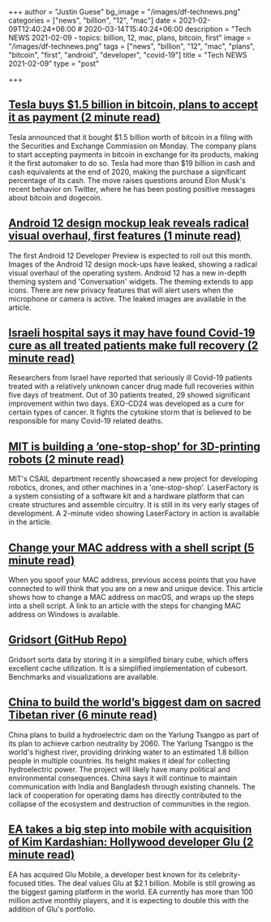 +++
author = "Justin Guese"
bg_image = "/images/df-technews.png"
categories = ["news", "billion", "12", "mac"]
date = 2021-02-09T12:40:24+06:00 # 2020-03-14T15:40:24+06:00
description = "Tech NEWS 2021-02-09 - topics: billion, 12, mac, plans, bitcoin, first"
image = "/images/df-technews.png"
tags = ["news", "billion", "12", "mac", "plans", "bitcoin", "first", "android", "developer", "covid-19"]
title = "Tech NEWS 2021-02-09"
type = "post"

+++

## [Tesla buys $1.5 billion in bitcoin, plans to accept it as payment (2 minute read)](https://www.cnbc.com/2021/02/08/tesla-buys-1point5-billion-in-bitcoin.html)

Tesla announced that it bought $1.5 billion worth of bitcoin in a filing with the Securities and Exchange Commission on Monday. The company plans to start accepting payments in bitcoin in exchange for its products, making it the first automaker to do so. Tesla had more than $19 billion in cash and cash equivalents at the end of 2020, making the purchase a significant percentage of its cash. The move raises questions around Elon Musk's recent behavior on Twitter, where he has been posting positive messages about bitcoin and dogecoin.

## [Android 12 design mockup leak reveals radical visual overhaul, first features (1 minute read)](https://9to5google.com/2021/02/08/android-12-design-leak/)

The first Android 12 Developer Preview is expected to roll out this month. Images of the Android 12 design mock-ups have leaked, showing a radical visual overhaul of the operating system. Android 12 has a new in-depth theming system and 'Conversation' widgets. The theming extends to app icons.  There are new privacy features that will alert users when the microphone or camera is active. The leaked images are available in the article.

## [Israeli hospital says it may have found Covid-19 cure as all treated patients make full recovery (2 minute read)](https://www.cityam.com/israeli-hospital-says-it-may-have-found-covid-19-cure-as-all-treated-patients-make-full-recovery/)

Researchers from Israel have reported that seriously ill Covid-19 patients treated with a relatively unknown cancer drug made full recoveries within five days of treatment. Out of 30 patients treated, 29 showed significant improvement within two days. EXO-CD24 was developed as a cure for certain types of cancer. It fights the cytokine storm that is believed to be responsible for many Covid-19 related deaths.

## [MIT is building a ‘one-stop-shop’ for 3D-printing robots (2 minute read)](https://techcrunch.com/2021/02/08/mit-is-building-a-one-stop-shop-for-3d-printing-robots/)

MIT's CSAIL department recently showcased a new project for developing robotics, drones, and other machines in a 'one-stop-shop'. LaserFactory is a system consisting of a software kit and a hardware platform that can create structures and assemble circuitry. It is still in its very early stages of development. A 2-minute video showing LaserFactory in action is available in the article.

## [Change your MAC address with a shell script (5 minute read)](https://josh.works/shell-script-basics-change-mac-address)

When you spoof your MAC address, previous access points that you have connected to will think that you are on a new and unique device. This article shows how to change a MAC address on macOS, and wraps up the steps into a shell script. A link to an article with the steps for changing MAC address on Windows is available.

## [Gridsort (GitHub Repo)](https://github.com/scandum/gridsort)

Gridsort sorts data by storing it in a simplified binary cube, which offers excellent cache utilization. It is a simplified implementation of cubesort. Benchmarks and visualizations are available.

## [China to build the world’s biggest dam on sacred Tibetan river (6 minute read)](https://www.aljazeera.com/news/2021/2/8/china-to-build-the-worlds-biggest-dam-on-sacred-tibetan-river)

China plans to build a hydroelectric dam on the Yarlung Tsangpo as part of its plan to achieve carbon neutrality by 2060. The Yarlung Tsangpo is the world's highest river, providing drinking water to an estimated 1.8 billion people in multiple countries. Its height makes it ideal for collecting hydroelectric power. The project will likely have many political and environmental consequences. China says it will continue to maintain communication with India and Bangladesh through existing channels. The lack of cooperation for operating dams has directly contributed to the collapse of the ecosystem and destruction of communities in the region.

## [EA takes a big step into mobile with acquisition of Kim Kardashian: Hollywood developer Glu (2 minute read)](https://www.theverge.com/2021/2/8/22273187/ea-glu-mobile-acquisition-kim-kardashian-hollywood)

EA has acquired Glu Mobile, a developer best known for its celebrity-focused titles. The deal values Glu at $2.1 billion. Mobile is still growing as the biggest gaming platform in the world. EA currently has more than 100 million active monthly players, and it is expecting to double this with the addition of Glu's portfolio.

